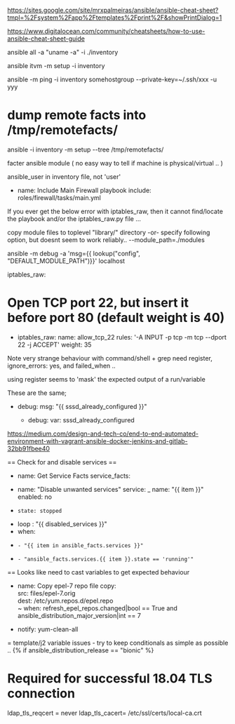 https://sites.google.com/site/mrxpalmeiras/ansible/ansible-cheat-sheet?tmpl=%2Fsystem%2Fapp%2Ftemplates%2Fprint%2F&showPrintDialog=1

https://www.digitalocean.com/community/cheatsheets/how-to-use-ansible-cheat-sheet-guide

ansible all -a "uname -a" -i ./inventory

ansible itvm -m setup -i inventory

ansible -m ping -i inventory somehostgroup --private-key=~/.ssh/xxx -u yyy

# dump remote facts into /tmp/remotefacts/<hostname>
ansible -i inventory -m setup --tree /tmp/remotefacts/

facter ansible module ( no easy way to tell if machine is physical/virtual .. )

ansible_user in inventory file, not 'user'

- name: Include Main Firewall playbook
  include: roles/firewall/tasks/main.yml

If you ever get the below error with iptables_raw,
then it cannot find/locate the playbook and/or the
iptables_raw.py file ...



copy module files to toplevel "library/" directory
-or-
specify following option, but doesnt seem to work reliably..
--module_path=./modules

ansible -m debug -a 'msg={{ lookup("config", "DEFAULT_MODULE_PATH")}}' localhost

iptables_raw: 
# Open TCP port 22, but insert it before port 80 (default weight is 40)
- iptables_raw:
    name: allow_tcp_22
    rules: '-A INPUT -p tcp -m tcp --dport 22 -j ACCEPT'
    weight: 35

Note very strange behaviour with command/shell + grep
	need register, ignore_errors: yes, and failed_when ..

using register seems to 'mask' the expected output of a run/variable

These are the same;
- debug:
      msg: "{{ sssd_already_configured }}"

  - debug:
      var: sssd_already_configured

https://medium.com/design-and-tech-co/end-to-end-automated-environment-with-vagrant-ansible-docker-jenkins-and-gitlab-32bb91fbee40

== Check for and disable services ==

- name: Get Service Facts
  service_facts:

 - name: "Disable unwanted services"
    service:
 _    name: "{{ item }}"
      enabled: no
+     state: stopped
+   loop : "{{ disabled_services }}"
+   when:
+     - "{{ item in ansible_facts.services }}"
+     - "ansible_facts.services.{{ item }}.state == 'running'"

==
Looks like need to cast variables to get expected behaviour

- name: Copy epel-7 repo file
    copy:                   
      src: files/epel-7.orig                                                     
      dest: /etc/yum.repos.d/epel.repo                                           
~   when: refresh_epel_repos.changed|bool == True and ansible_distribution_major_version|int ==   7
+   notify: yum-clean-all                                                             

=
template/j2 variable issues - try to keep conditionals as simple as possible ..
{% if ansible_distribution_release == "bionic" %}
  # Required for successful 18.04 TLS connection
  ldap_tls_reqcert = never
  ldap_tls_cacert= /etc/ssl/certs/local-ca.crt
